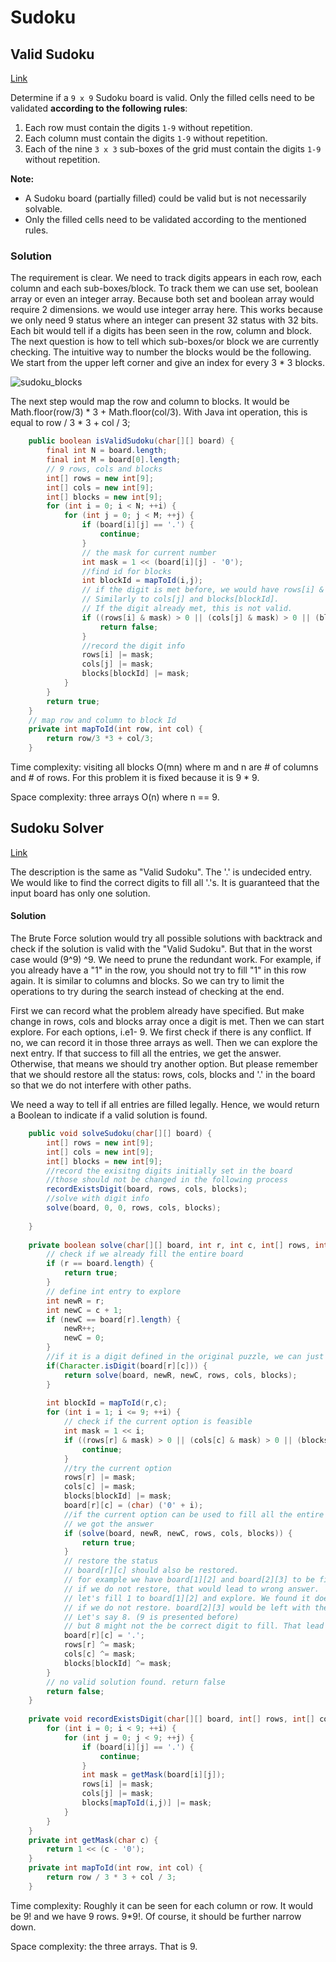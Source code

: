 # Sudoku

## Valid Sudoku

[Link](https://leetcode.com/problems/valid-sudoku/)

Determine if a `9 x 9` Sudoku board is valid. Only the filled cells need to be validated **according to the following rules**:

1. Each row must contain the digits `1-9` without repetition.
2. Each column must contain the digits `1-9` without repetition.
3. Each of the nine `3 x 3` sub-boxes of the grid must contain the digits `1-9` without repetition.

**Note:**

- A Sudoku board (partially filled) could be valid but is not necessarily solvable.
- Only the filled cells need to be validated according to the mentioned rules.

### Solution

The requirement is clear. We need to track digits appears in each row, each column and each sub-boxes/block. To track them we can use set, boolean array or even an integer array. Because both set and boolean array would require 2 dimensions. we would use integer array here. This works because we only need 9 status where an integer can present 32 status with 32 bits. Each bit would tell if a digits has been seen in the row, column and block. The next question is how to tell which sub-boxes/or block we are currently checking. The intuitive way to number the blocks would be the following. We start from the upper left corner and give an index for every 3 * 3 blocks.

![sudoku_blocks](image\sudoku_blocks.png)

The next step would map the row and column to blocks. It would be Math.floor(row/3) * 3 + Math.floor(col/3). With Java int operation, this is equal to row / 3  * 3 + col / 3;

```java
    public boolean isValidSudoku(char[][] board) {
        final int N = board.length;
        final int M = board[0].length;
        // 9 rows, cols and blocks
        int[] rows = new int[9];
        int[] cols = new int[9];
        int[] blocks = new int[9];
        for (int i = 0; i < N; ++i) {
            for (int j = 0; j < M; ++j) {
                if (board[i][j] == '.') {
                    continue;
                }
                // the mask for current number
                int mask = 1 << (board[i][j] - '0');
                //find id for blocks
                int blockId = mapToId(i,j);
                // if the digit is met before, we would have rows[i] & mask == mask. Otherwise, it is 0.
                // Similarly to cols[j] and blocks[blockId].
                // If the digit already met, this is not valid.
                if ((rows[i] & mask) > 0 || (cols[j] & mask) > 0 || (blocks[blockId] & mask) > 0) {
                    return false;
                }
                //record the digit info
                rows[i] |= mask;
                cols[j] |= mask;
                blocks[blockId] |= mask;
            }
        }
        return true;
    }
    // map row and column to block Id
    private int mapToId(int row, int col) {
        return row/3 *3 + col/3;
    }
```

Time complexity:  visiting all blocks O(mn) where m and n are # of columns and # of rows. For this problem it is fixed because it is 9 * 9.

Space complexity: three arrays O(n) where n == 9. 

## Sudoku Solver

[Link](https://leetcode.com/problems/sudoku-solver/)

The description is the same as "Valid Sudoku". The '.' is undecided entry. We would like to find the correct digits to fill all '.'s. It is guaranteed that the input board has only one solution.

#### Solution

The Brute Force solution would try all possible solutions with backtrack and check if the solution is valid with the "Valid Sudoku". But that in the worst case would (9^9) ^9. We need to prune the redundant work. For example, if you already have a "1" in the row, you should not try to fill "1" in this row again. It is similar to columns and blocks. So we can try to limit the operations to try during the search instead of checking at the end.

First we can record what the problem already have specified. But make change in rows, cols and blocks array once a digit is met. Then we can start explore. For each options, i.e1- 9. We first check if there is any conflict. If no, we can record it in those three arrays as well. Then we can explore the next entry. If that success to fill all the entries, we get the answer. Otherwise, that means we should try another option. But please remember that we should restore all the status: rows, cols, blocks and '.' in the board so that we do not interfere with other paths.

We need a way to tell if all entries are filled legally. Hence, we would return a Boolean to indicate if a valid solution is found. 

```java
    public void solveSudoku(char[][] board) {
        int[] rows = new int[9];
        int[] cols = new int[9];
        int[] blocks = new int[9];
        //record the exisitng digits initially set in the board
        //those should not be changed in the following process
        recordExistsDigit(board, rows, cols, blocks);
        //solve with digit info
        solve(board, 0, 0, rows, cols, blocks);
        
    }
    
    private boolean solve(char[][] board, int r, int c, int[] rows, int[] cols, int[] blocks){
        // check if we already fill the entire board
        if (r == board.length) {
            return true;
        }
        // define int entry to explore
        int newR = r;
        int newC = c + 1;
        if (newC == board[r].length) {
            newR++;
            newC = 0;
        }
        //if it is a digit defined in the original puzzle, we can just check the next.
        if(Character.isDigit(board[r][c])) {
            return solve(board, newR, newC, rows, cols, blocks);
        }
        
        int blockId = mapToId(r,c);
        for (int i = 1; i <= 9; ++i) {
            // check if the current option is feasible
            int mask = 1 << i;
            if ((rows[r] & mask) > 0 || (cols[c] & mask) > 0 || (blocks[blockId] & mask) > 0){
                continue;
            }
            //try the current option
            rows[r] |= mask;
            cols[c] |= mask;
            blocks[blockId] |= mask;
            board[r][c] = (char) ('0' + i);
            //if the current option can be used to fill all the entire board,
            // we got the answer
            if (solve(board, newR, newC, rows, cols, blocks)) {
                return true;
            }
            // restore the status
            // board[r][c] should also be restored. 
            // for example we have board[1][2] and board[2][3] to be filled
            // if we do not restore, that would lead to wrong answer.
            // let's fill 1 to board[1][2] and explore. We found it does not work.
            // if we do not restore. board[2][3] would be left with the max option in last iteration.
            // Let's say 8. (9 is presented before)
            // but 8 might not the be correct digit to fill. That lead to a wrong answer.
            board[r][c] = '.';
            rows[r] ^= mask;
            cols[c] ^= mask;
            blocks[blockId] ^= mask;
        }
        // no valid solution found. return false
        return false;
    }
    
    private void recordExistsDigit(char[][] board, int[] rows, int[] cols, int[] blocks) {
        for (int i = 0; i < 9; ++i) {
            for (int j = 0; j < 9; ++j) {
                if (board[i][j] == '.') {
                    continue;
                }
                int mask = getMask(board[i][j]);
                rows[i] |= mask;
                cols[j] |= mask;
                blocks[mapToId(i,j)] |= mask;
            }
        }
    }
    private int getMask(char c) {
        return 1 << (c - '0');
    }
    private int mapToId(int row, int col) {
        return row / 3 * 3 + col / 3;
    }
```

Time complexity: Roughly it can be seen for each column or row. It would be 9! and we have 9 rows. 9*9!. Of course, it should be further narrow down.

Space complexity: the three arrays. That is 9.

